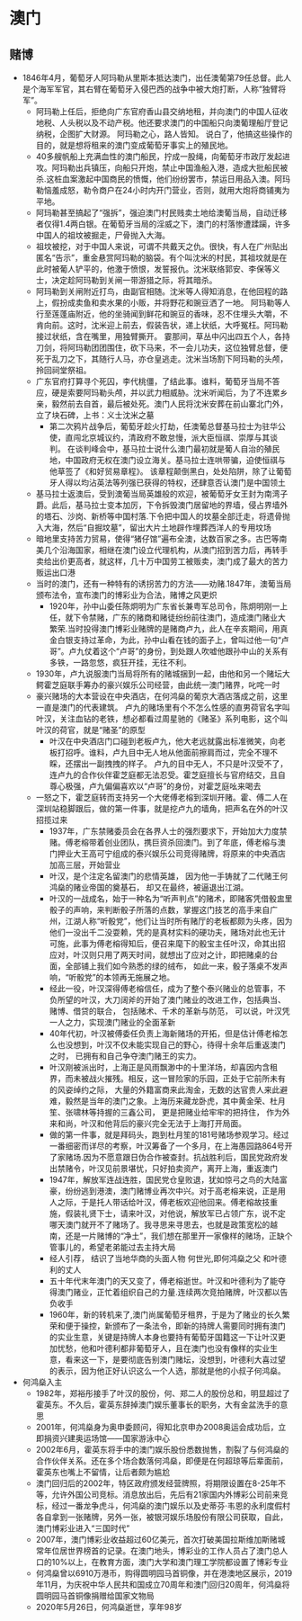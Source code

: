 # 澳门

## 赌博

* 1846年4月，葡萄牙人阿玛勒从里斯本抵达澳门，出任澳葡第79任总督。此人是个海军军官，其右臂在葡萄牙入侵巴西的战争中被大炮打断，人称“独臂将军”。
  - 阿玛勒上任后，拒绝向广东官府香山县交纳地租，并向澳门的中国人征收地税、人头税以及不动产税。他还要求澳门的中国船只向澳葡理船厅登记纳税，企图扩大财源。 阿玛勒之心，路人皆知。 说白了，他搞这些操作的目的，就是想将租来的澳门变成葡萄牙事实上的殖民地。
  - 40多艘帆船上充满血性的澳门船民，拧成一股绳，向葡萄牙市政厅发起进攻。阿玛勒出兵镇压，向船只开炮，禁止中国渔船入港，造成大批船民被杀.这桩血案激起中国商民的愤慨，他们纷纷罢市，禁运日用品入澳。阿玛勒恼羞成怒，勒令商户在24小时内开门营业，否则，就用大炮将商铺夷为平地。
  - 阿玛勒甚至搞起了“强拆”，强迫澳门村民贱卖土地给澳葡当局，自动迁移者仅得1.4两白银。在葡萄牙当局的淫威之下，澳门的村落惨遭蹂躏，许多中国人的祖坟被掘走，尸骨抛入大海。
  - 祖坟被挖，对于中国人来说，可谓不共戴天之仇。很快，有人在广州贴出匿名“告示”，重金悬赏阿玛勒的脑袋。有个叫沈米的村民，其祖坟就是在此时被葡人铲平的，他激于愤恨，发誓报仇。沈米联络郭安、李保等义士，决定趁阿玛勒到关闸一带游猎之际，将其暗杀。
  - 阿玛勒到关闸附近打鸟，由副官相随。沈米等人得知消息，在他回程的路上，假扮成卖鱼和卖水果的小贩，并将野花和豌豆洒了一地。 阿玛勒等人行至莲蓬庙附近，他的坐骑闻到鲜花和豌豆的香味，忍不住埋头大嚼，不肯向前。这时，沈米迎上前去，假装告状，递上状纸，大呼冤枉。阿玛勒接过状纸，含在嘴里，用独臂撕开。 霎那间，草丛中闪出四五个人，各持刀剑，将阿玛勒团团围住，砍下马来，不一会儿功夫，这位独臂总督，便死于乱刀之下，其随行人马，亦仓皇逃走。沈米当场割下阿玛勒的头颅，拎回祠堂祭祖。
  - 广东官府打算寻个死囚，李代桃僵，了结此事。谁料，葡萄牙当局不答应，硬是索要阿玛勒头颅，并以武力相威胁。沈米听闻后，为了不连累乡亲，毅然前去自首，最后被处死。澳门人民将沈米安葬在前山寨北门外，立了块石碑，上书：义士沈米之墓
    * 第二次鸦片战争后，葡萄牙趁火打劫，任澳葡总督基马拉士为驻华公使，直闯北京城议约，清政府不敢怠慢，派大臣恒祺、崇厚与其谈判。 在谈判峰会中，基马拉士说什么澳门最初就是葡人自治的殖民地，中国政府无权在澳门设立海关。基马拉士连哄带骗，迫使恒祺与他草签了《和好贸易章程》。 该章程颠倒黑白，处处陷阱，除了让葡萄牙人得以均沾英法等列强已获得的特权，还肆意否认澳门是中国领土
  - 基马拉士返澳后，受到澳葡当局英雄般的欢迎，被葡萄牙女王封为南湾子爵。此后，基马拉士变本加厉，下令拆毁澳门居留地的界墙，侵占界墙外的塔石、沙岗、新桥等中国村落.下令把中国人的坟墓全部迁走，将遗骨抛入大海，然后“自掘坟墓”，留出大片土地辟作埋葬西洋人的专用坟场
  - 暗地里支持苦力贸易，使得“猪仔馆”遍布全澳，达数百家之多。古巴等南美几个沿海国家，相继在澳门设立代理机构，从澳门招到苦力后，再转手卖给出价更高者，就这样，几十万中国劳工被贩卖，澳门成了最大的苦力贩运出口港
  - 当时的澳门，还有一种特有的诱拐苦力的方法——劝赌.1847年，澳葡当局颁布法令，宣布澳门的博彩业为合法，赌博之风更炽
    * 1920年，孙中山委任陈炯明为广东省长兼粤军总司令，陈炯明刚一上任，就下令禁赌，广东的赌商和赌徒纷纷前往澳门，造成澳门赌业大繁荣.当时投得澳门博彩业赌牌的是赌商卢九，此人在辛亥期间，用真金白银支持过革命，为此，孙中山看在钱的面子上，曾叫过他一句“卢哥”。卢九仗着这个“卢哥”的身份，到处跟人吹嘘他跟孙中山的关系有多铁，一路忽悠，疯狂开挂，无往不利。
  - 1930年，卢九说服澳门当局将所有的赌城捆到一起，由他和另一个赌坛大鳄霍芝庭联手筹办的豪兴娱乐公司经营，由此统一澳门赌界，叱咤一时
  - 豪兴赌场的大本营设在中央酒店，在何鸿燊的葡京大酒店落成之前，这里一直是澳门的代表建筑。 卢九的赌场里有个不怎么性感的直男荷官名字叫叶汉，关注血钻的老铁，想必都看过周星驰的《赌圣》系列电影，这个叫叶汉的荷官，就是“赌圣”的原型
    - 叶汉在中央酒店门口碰到老板卢九，他大老远就露出标准微笑，向老板打招呼。谁料，卢九目中无人地从他面前擦肩而过，完全不理不睬，还摆出一副拽拽的样子。 卢九的目中无人，不只是叶汉受不了，连卢九的合作伙伴霍芝庭都无法忍受。霍芝庭擅长与官府结交，且自尊心极强，卢九偏偏喜欢以“卢哥”的身份，对霍芝庭吆来喝去
  - 一怒之下，霍芝庭转而支持另一个大佬傅老榕到深圳开赌。霍、傅二人在深圳站稳脚跟后，做的第一件事，就是挖卢九的墙角，把声名在外的叶汉招揽过来
    * 1937年，广东禁赌委员会在各界人士的强烈要求下，开始加大力度禁赌。傅老榕带着创业团队，携巨资杀回澳门。到了年底，傅老榕与澳门押业大王高可宁组成的泰兴娱乐公司竞得赌牌，将原来的中央酒店加高三层，开始营业
    - 叶汉，是个注定名留澳门的悲情英雄， 因为他一手铸就了二代赌王何鸿燊的赌业帝国的奠基石， 却又在最终，被逼退出江湖。
    - 叶汉的一战成名，始于一种名为“听声判点”的赌术，即赌客凭借骰盅里骰子的声响，来判断骰子所落的点数，掌握这门技艺的高手来自广州，江湖人称“听骰党”，他们让当时所有赌厅的老板都颇为头疼，因为他们一没出千二没耍赖，凭的是真材实料的硬功夫，赌场对此也无计可施，此事为傅老榕得知后，便召来麾下的骰宝主任叶汉，命其出招应对，叶汉则只用了两天时间，就想出了应对之计，即把赌桌的台面，全部铺上我们如今熟悉的绿的绒布， 如此一来，骰子落桌不发声响，“听骰党”的本领再无施展之地。
    - 经此一役，叶汉深得傅老榕信任，成为了整个泰兴赌业的总管事，不负所望的叶汉，大刀阔斧的开始了澳门赌业的改进工作，包括典当、赌博、借贷的联合， 包括赌术、千术的革新与防范， 可以说，叶汉凭一人之力，实现澳门赌业的全面革新
    - 40年代初，叶汉被傅委任负责上海新赌场的开拓，但是估计傅老榕怎么也没想到，叶汉不仅未能实现自己的野心，待得十余年后重返澳门之时， 已拥有和自己争夺澳门赌王的实力。
    - 叶汉刚被派出时，上海正是风雨飘渺中的十里洋场，却喜因内含租界，而未被战火摧残。相反，这一冒险家的乐园，正处于它前所未有的风姿绰约之际， 大量的外籍富商来此淘金，无数的达官贵人来此避难，毅然是当年的澳门之象。上海历来藏龙卧虎，其中黄金荣、杜月笙、张啸林等持握的三鑫公司， 更是把赌业给牢牢的把持住， 作为外来和尚，叶汉和他背后的豪兴完全无法于上海打开局面。
    - 做的第一件事，就是拜码头，跑到杜月笙的181号赌场参观学习。经过一番细密而详尽的考察，叶汉筹备了一个多月，在上海愚园路864号开了家赌场.因为不愿意跟日伪合作被查封。抗战胜利后，国民党政府发出禁赌令，叶汉见前景堪忧，只好拍卖资产，离开上海，重返澳门
    - 1947年，解放军连战连胜，国民党仓皇败退，犹如惊弓之鸟的大陆富豪，纷纷逃到港澳，澳门赌博业再次中兴。对于高老榕来说，正是用人之际，于是托人带话给叶汉，傅老板欢迎他回来。傅老榕故技重施，假装礼贤下士，请来叶汉，对他说，解放军已占领广东，说不定哪天澳门就开不了赌场了。我寻思来寻思去，也就是政策宽松的越南，还是一片赌博的“净土”，我们想在那里开一家像样的赌场，正缺个管事儿的，希望老弟能过去主持大局
    - 经人引荐， 结识了当地华商的头面人物 何世光,即何鸿燊之父 和叶德利的丈人
    - 五十年代末年澳门的天又变了，傅老榕逝世。叶汉和叶德利为了能夺得澳门赌业，正忙着组织自己的力量.连续两次竞拍赌牌，叶汉都以告负收手
    - 1960年，新的转机来了,澳门尚属葡萄牙租界，于是为了赌业的长久繁荣和便于操控，新颁布了一条法令，即新的持牌人需要同时拥有澳门的实业生意，关键是持牌人本身也要持有葡萄牙国籍这一下让叶汉更加忧愁，他和叶德利都非葡萄牙人，且在澳门也没有像样的实业生意，看来这一下，是要彻底告别澳门赌坛，没想到，叶德利大喜过望的表示，因为他正好认识这么一个人选，那就是他的小叔子何鸿燊。
* 何鸿燊入主
  - 1982年，郑裕彤接手了叶汉的股份，何、郑二人的股份总和，明显超过了霍英东。不久后，霍英东辞掉澳门娱乐董事长的职务，大有金盆洗手的意思
  - 2001年，何鸿燊身为奥申委顾问，得知北京申办2008奥运会成功后，立即捐资兴建奥运场馆——国家游泳中心
  - 2002年6月，霍英东将手中的澳门娱乐股份悉数抛售，割裂了与何鸿燊的合作伙伴关系。还在多个场合数落何鸿燊，即便是在何超琼等后辈面前，霍英东也嘴上不留情，让后者颇为尴尬
  - 澳门回归后的2002年，特区政府颁发经营牌照，将期限设置在8-25年不等，允许外国公司竞标。消息放出后，先后有21家国内外博彩公司前来竞标，经过一番龙争虎斗，何鸿燊的澳门娱乐以及史蒂芬·韦恩的永利度假村各自拿到一张赌牌，另外一张，被银河娱乐场股份有限公司获取，自此，澳门博彩业进入“三国时代”
  - 2007年，澳门博彩业收益超过60亿美元，首次打破美国拉斯维加斯赌城常年位居世界榜首的记录。在澳门地头，博彩业的工作人员占了澳门总人口的10%以上，在教育方面，澳门大学和澳门理工学院都设置了博彩专业
  - 何鸿燊曾以6910万港币，购得圆明园马首铜像，并在港澳地区展示，2019年11月，为庆祝中华人民共和国成立70周年和澳门回归20周年，何鸿燊将圆明园马首铜像捐赠给国家文物局
  - 2020年5月26日，何鸿燊逝世，享年98岁
